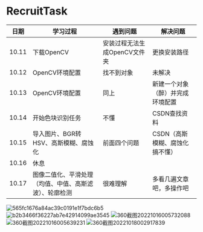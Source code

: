 # RecruitTask
|      日期        |       学习过程       |    遇到问题        |      解决问题    |
|------------------|---------------------|-------------------|------------------|
|     10.11        |     下载OpenCV      |  安装过程无法生成OpenCV文件夹|  更换安装路径|
|     10.12       |     OpenCV环境配置   |     找不到对象     |    未解决        |
|     10.13        |    OpenCV环境配置   |     同上          |     新建一个对象（醉）并完成环境配置|  
|     10.14        |    开始色块识别任务  |      不懂         |    CSDN查找资料      |
|     10.15        |    导入图片、BGR转HSV、高斯模糊、腐蚀化|  前面四个问题   | CSDN（高斯模糊、腐蚀化搞不懂）|
|     10.16         |       休息          |                   |                       |
|     10.17         |     图像二值化、平滑处理（均值、中值、高斯滤波）、轮廓检测  |       很难理解   |  多看几遍文章吧，多操作吧   |
![565fc1676a84ac39c0191e1f7bdc6b5](https://user-images.githubusercontent.com/114048900/195904369-1564ecab-1ead-4223-92ed-537be3e564b2.jpg)
![b2b3466f36227ab7e42914099ae3545](https://user-images.githubusercontent.com/114048900/195904446-e74bbdec-083c-47e2-a5fc-28398582bae3.jpg)
![360截图20221016005732088](https://user-images.githubusercontent.com/114048900/195998732-ee2933cf-06ef-4fb3-8d2a-aff3685e7a56.jpg)
![360截图20221016005639231](https://user-images.githubusercontent.com/114048900/195998733-390e2707-493b-4473-b276-b4a9184ce206.jpg)
![360截图20221018002917839](https://user-images.githubusercontent.com/114048900/196232302-6b953afe-66c1-4390-97e9-a2671530a8e4.jpg)





